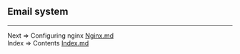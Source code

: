 ## Email system

___
Next => Configuring nginx [Nginx.md](https://github.com/tryteex/tiny-web/blob/main/doc/Nginx.md)  
Index => Contents [Index.md](https://github.com/tryteex/tiny-web/blob/main/doc/Index.md)  